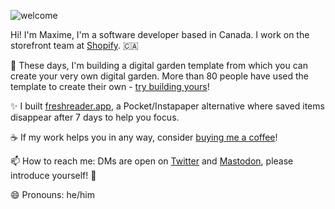 ![welcome](https://user-images.githubusercontent.com/8457808/87365955-84d22000-c545-11ea-87ab-541778ee149a.gif)

Hi! I'm Maxime, I'm a software developer based in Canada. I work on the storefront team at [Shopify](https://www.shopify.ca/). 🇨🇦

🌱 These days, I'm building a digital garden template from which you can create your very own digital garden. More than 80 people have used the template to create their own - [try building yours](https://maximevaillancourt.com/blog/setting-up-your-own-digital-garden-with-jekyll)!

✨ I built [freshreader.app](https://freshreader.app/), a Pocket/Instapaper alternative where saved items disappear after 7 days to help you focus.

☕️ If my work helps you in any way, consider [buying me a coffee](https://ko-fi.com/maximevaillancourt)!

📫 How to reach me: DMs are open on [Twitter](https://twitter.com/vaillancourtmax) and [Mastodon](http://mstdn.io/@vaillancourtmax), please introduce yourself! :wave:

😄 Pronouns: he/him
